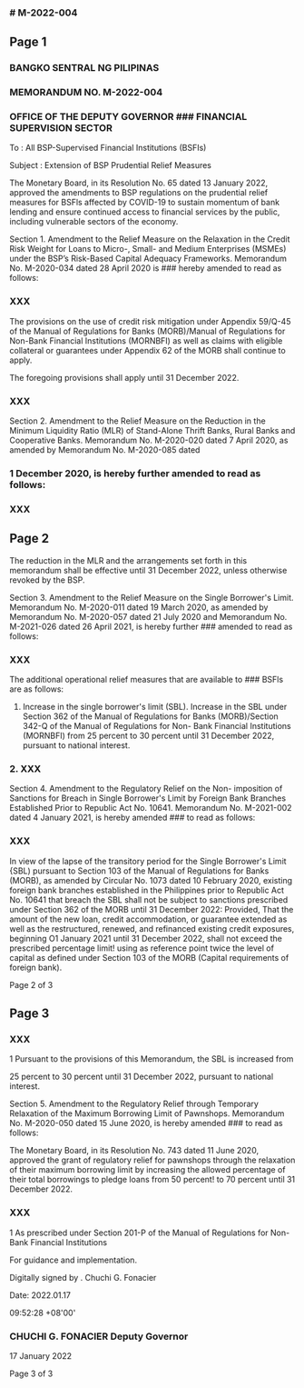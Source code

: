 ### # M-2022-004

## Page 1

### BANGKO SENTRAL NG PILIPINAS

### MEMORANDUM NO. M-2022-004

### OFFICE OF THE DEPUTY GOVERNOR ### FINANCIAL SUPERVISION SECTOR

To : All BSP-Supervised Financial Institutions (BSFIs)

Subject : Extension of BSP Prudential Relief Measures

The Monetary Board, in its Resolution No. 65 dated 13 January 2022, approved the amendments to BSP regulations on the prudential relief measures for BSFls affected by COVID-19 to sustain momentum of bank lending and ensure continued access to financial services by the public, including vulnerable sectors of the economy.

Section 1. Amendment to the Relief Measure on the Relaxation in the Credit Risk Weight for Loans to Micro-, Small- and Medium Enterprises (MSMEs) under the BSP’s Risk-Based Capital Adequacy Frameworks. Memorandum No. M-2020-034 dated 28 April 2020 is ### hereby amended to read as follows:

### XXX

The provisions on the use of credit risk mitigation under Appendix 59/Q-45 of the Manual of Regulations for Banks (MORB)/Manual of Regulations for Non-Bank Financial Institutions (MORNBFI) as well as claims with eligible collateral or guarantees under Appendix 62 of the MORB shall continue to apply.

The foregoing provisions shall apply until 31 December 2022.

### XXX

Section 2. Amendment to the Relief Measure on the Reduction in the Minimum Liquidity Ratio (MLR) of Stand-Alone Thrift Banks, Rural Banks and Cooperative Banks. Memorandum No. M-2020-020 dated 7 April 2020, as amended by Memorandum No. M-2020-085 dated

### 1 December 2020, is hereby further amended to read as follows:

### XXX

## Page 2

The reduction in the MLR and the arrangements set forth in this memorandum shall be effective until 31 December 2022, unless otherwise revoked by the BSP.

Section 3. Amendment to the Relief Measure on the Single Borrower's Limit. Memorandum No. M-2020-011 dated 19 March 2020, as amended by Memorandum No. M-2020-057 dated 21 July 2020 and Memorandum No. M-2021-026 dated 26 April 2021, is hereby further ### amended to read as follows:

### XXX

The additional operational relief measures that are available to ### BSFls are as follows:

1. Increase in the single borrower's limit (SBL). Increase in the SBL under Section 362 of the Manual of Regulations for Banks (MORB)/Section 342-Q of the Manual of Regulations for Non- Bank Financial Institutions (MORNBFI) from 25 percent to 30 percent until 31 December 2022, pursuant to national interest.

### 2. XXX

Section 4. Amendment to the Regulatory Relief on the Non- imposition of Sanctions for Breach in Single Borrower's Limit by Foreign Bank Branches Established Prior to Republic Act No. 10641. Memorandum No. M-2021-002 dated 4 January 2021, is hereby amended ### to read as follows:

### XXX

In view of the lapse of the transitory period for the Single Borrower's Limit {SBL) pursuant to Section 103 of the Manual of Regulations for Banks (MORB), as amended by Circular No. 1073 dated 10 February 2020, existing foreign bank branches established in the Philippines prior to Republic Act No. 10641 that breach the SBL shall not be subject to sanctions prescribed under Section 362 of the MORB until 31 December 2022: Provided, That the amount of the new loan, credit accommodation, or guarantee extended as well as the restructured, renewed, and refinanced existing credit exposures, beginning O1 January 2021 until 31 December 2022, shall not exceed the prescribed percentage limit! using as reference point twice the level of capital as defined under Section 103 of the MORB (Capital requirements of foreign bank).

Page 2 of 3

## Page 3

### XXX

1 Pursuant to the provisions of this Memorandum, the SBL is increased from

25 percent to 30 percent until 31 December 2022, pursuant to national interest.

Section 5. Amendment to the Regulatory Relief through Temporary Relaxation of the Maximum Borrowing Limit of Pawnshops. Memorandum No. M-2020-050 dated 15 June 2020, is hereby amended ### to read as follows:

The Monetary Board, in its Resolution No. 743 dated 11 June 2020, approved the grant of regulatory relief for pawnshops through the relaxation of their maximum borrowing limit by increasing the allowed percentage of their total borrowings to pledge loans from 50 percent! to 70 percent until 31 December 2022.

### XXX

1 As prescribed under Section 201-P of the Manual of Regulations for Non-Bank Financial Institutions

For guidance and implementation.

Digitally signed by . Chuchi G. Fonacier

Date: 2022.01.17

09:52:28 +08'00'

### CHUCHI G. FONACIER Deputy Governor

17 January 2022

Page 3 of 3 